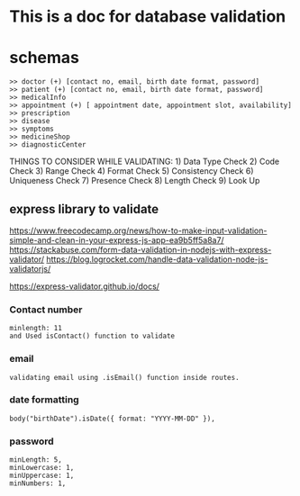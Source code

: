 # This is a doc for database validation 

# schemas
    >> doctor (+) [contact no, email, birth date format, password]
    >> patient (+) [contact no, email, birth date format, password]
    >> medicalInfo
    >> appointment (+) [ appointment date, appointment slot, availability]
    >> prescription
    >> disease
    >> symptoms
    >> medicineShop
    >> diagnosticCenter

THINGS TO CONSIDER WHILE VALIDATING:
    1) Data Type Check
    2) Code Check
    3) Range Check
    4) Format Check
    5) Consistency Check
    6) Uniqueness Check
    7) Presence Check
    8) Length Check
    9) Look Up

## express library to validate
https://www.freecodecamp.org/news/how-to-make-input-validation-simple-and-clean-in-your-express-js-app-ea9b5ff5a8a7/
https://stackabuse.com/form-data-validation-in-nodejs-with-express-validator/
https://blog.logrocket.com/handle-data-validation-node-js-validatorjs/

https://express-validator.github.io/docs/


### Contact number
    minlength: 11
    and Used isContact() function to validate   

### email
    validating email using .isEmail() function inside routes.


### date formatting
    body("birthDate").isDate({ format: "YYYY-MM-DD" }),

### password
    minLength: 5,
    minLowercase: 1,
    minUppercase: 1,
    minNumbers: 1,
 
